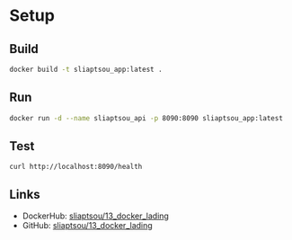 # Setup

## Build
```sh
docker build -t sliaptsou_app:latest .
```

## Run
```sh
docker run -d --name sliaptsou_api -p 8090:8090 sliaptsou_app:latest
```

## Test
```shell script
curl http://localhost:8090/health
```
## Links
 - DockerHub: [sliaptsou/13_docker_lading](https://hub.docker.com/r/sliaptsou/13_docker_lading)
 - GitHub: [sliaptsou/13_docker_lading](https://github.com/sliaptsou/13_docker_lading)
